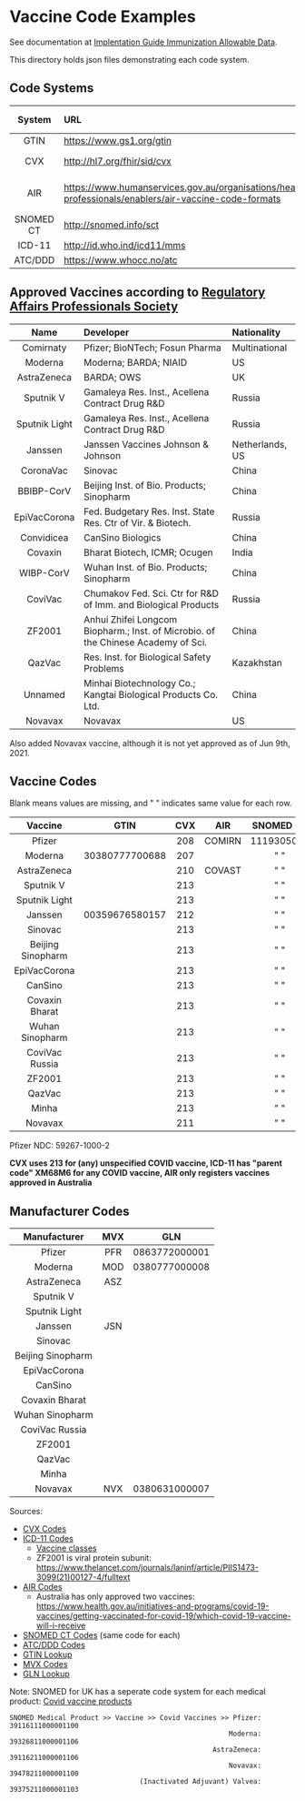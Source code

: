 # Vaccine Code Examples

See documentation at [Implentation Guide Immunization Allowable Data](http://build.fhir.org/ig/dvci/vaccine-credential-ig/branches/main/StructureDefinition-vaccination-credential-immunization.html).

This directory holds json files demonstrating each code system.

## Code Systems

| System    | URL                                   | Value set          | Manufacturer Required? |
| :-------: | :------------------------------------ | :----------------: | :--------------------: |
| GTIN      | <https://www.gs1.org/gtin>            | VaccineProductGTIN | NO                     |
| CVX       | <http://hl7.org/fhir/sid/cvx>         | VacccineProductCVX | NO (for Covid)         |
| AIR       | <https://www.humanservices.gov.au/organisations/health-professionals/enablers/air-vaccine-code-formats> | Austrailian Immunisation Register Vaccine | NO |
| SNOMED CT | <http://snomed.info/sct>              | VaccineTypeSNOMED  | YES                    |
| ICD-11    | <http://id.who.ind/icd11/mms>         | VaccineTargetICD11 | YES                    |
| ATC/DDD   | <https://www.whocc.no/atc> | VaccineTargetATC   | YES                    |


## Approved Vaccines according to [Regulatory Affairs Professionals Society](https://www.raps.org/news-and-articles/news-articles/2020/3/covid-19-vaccine-tracker)

| Name          | Developer                                                                         | Nationality     |
| :-----------: | :-------------------------------------------------------------------------------- | :-------------- |
| Comirnaty     | Pfizer; BioNTech; Fosun Pharma                                                    | Multinational   |
| Moderna       | Moderna; BARDA; NIAID                                                             | US              |
| AstraZeneca   | BARDA; OWS                                                                        | UK              | 
| Sputnik V     | Gamaleya Res. Inst., Acellena Contract Drug R&D                                   | Russia          |
| Sputnik Light | Gamaleya Res. Inst., Acellena Contract Drug R&D                                   | Russia          |
| Janssen       | Janssen Vaccines Johnson & Johnson                                                | Netherlands, US |
| CoronaVac     | Sinovac                                                                           | China           |
| BBIBP-CorV    | Beijing Inst. of Bio. Products; Sinopharm                                         | China           |
| EpiVacCorona  | Fed. Budgetary Res. Inst. State Res. Ctr of Vir. & Biotech.                       | Russia          |
| Convidicea    | CanSino Biologics                                                                 | China           |
| Covaxin       | Bharat Biotech, ICMR; Ocugen                                                      | India           |
| WIBP-CorV     | Wuhan Inst. of Bio. Products; Sinopharm                                           | China           |
| CoviVac       | Chumakov Fed. Sci. Ctr for R&D of Imm. and Biological Products                    | Russia          |
| ZF2001        | Anhui Zhifei Longcom Biopharm.; Inst. of Microbio. of the Chinese Academy of Sci. | China           |
| QazVac        | Res. Inst. for Biological Safety Problems                                         | Kazakhstan      |
| Unnamed       | Minhai Biotechnology Co.; Kangtai Biological Products Co. Ltd.                    | China           |
| Novavax       | Novavax                                                                           | US              |

Also added Novavax vaccine, although it is not yet approved as of Jun 9th, 2021.

## Vaccine Codes

Blank means values are missing, and " " indicates same value for each row.

| Vaccine           | GTIN            | CVX      | AIR      | SNOMED CT  | ICD-11    | ATC/DDD  |
| :---------------: | :-------------: | :------: | :------: | :-------:  | :-------: | :------: |
| Pfizer            |                 | 208      | COMIRN   | 1119305005 |  XM0GQ8   | J07BX03  |
| Moderna           | 30380777700688  | 207      |          |   "   "    |  XM0GQ8   |  "   "   |
| AstraZeneca       |                 | 210      | COVAST   |   "   "    |  XM9QW8   |  "   "   |
| Sputnik V         |                 | 213      |          |   "   "    |  XM9QW8   |  "   "   |
| Sputnik Light     |                 | 213      |          |   "   "    |  XM9QW8   |  "   "   |
| Janssen           | 00359676580157  | 212      |          |   "   "    |  XM9QW8   |  "   "   |
| Sinovac           |                 | 213      |          |   "   "    |  XM1NL1   |  "   "   |
| Beijing Sinopharm |                 | 213      |          |   "   "    |  XM1NL1   |  "   "   |
| EpiVacCorona      |                 | 213      |          |   "   "    |  XM5JC5   |  "   "   |
| CanSino           |                 | 213      |          |   "   "    |  XM9QW8   |  "   "   |
| Covaxin Bharat    |                 | 213      |          |   "   "    |  XM1NL1   |  "   "   |
| Wuhan Sinopharm   |                 | 213      |          |   "   "    |  XM1NL1   |  "   "   |
| CoviVac Russia    |                 | 213      |          |   "   "    |  XM1NL1   |  "   "   |
| ZF2001            |                 | 213      |          |   "   "    |  XM5JC5   |  "   "   |
| QazVac            |                 | 213      |          |   "   "    |  XM1NL1   |  "   "   |
| Minha             |                 | 213      |          |   "   "    |  XM1NL1   |  "   "   |
| Novavax           |                 | 211      |          |   "   "    |  XM5JC5   |  "   "   |

Pfizer NDC: 59267-1000-2

**CVX uses 213 for (any) unspecified COVID vaccine, ICD-11 has "parent code" XM68M6 for any COVID vaccine, AIR only registers vaccines approved in Australia**


## Manufacturer Codes
| Manufacturer      | MVX  | GLN            |
|:-----------------:|:----:|:--------------:|
| Pfizer            | PFR  | 0863772000001  |
| Moderna           | MOD  | 0380777000008  |
| AstraZeneca       | ASZ  |                |
| Sputnik V         |      |                |
| Sputnik Light     |      |                |
| Janssen           | JSN  |                |
| Sinovac           |      |                |
| Beijing Sinopharm |      |                |
| EpiVacCorona      |      |                |
| CanSino           |      |                |
| Covaxin Bharat    |      |                |
| Wuhan Sinopharm   |      |                |
| CoviVac Russia    |      |                |
| ZF2001            |      |                |
| QazVac            |      |                |
| Minha             |      |                |
| Novavax           | NVX  | 0380631000007  |

Sources:
 - [CVX Codes](https://www.cdc.gov/vaccines/programs/iis/COVID-19-related-codes.html)
 - [ICD-11 Codes](https://icd.who.int/browse11/l-m/en#/http%3a%2f%2fid.who.int%2ficd%2fentity%2f873941688)
   + [Vaccine classes](https://www.raps.org/news-and-articles/news-articles/2020/3/covid-19-vaccine-tracker)
   + ZF2001 is viral protein subunit: <https://www.thelancet.com/journals/laninf/article/PIIS1473-3099(21)00127-4/fulltext>
 - [AIR Codes](https://www.servicesaustralia.gov.au/organisations/health-professionals/services/medicare/medicare-online-software-developers/resources/formats-exchange-electronic-data/air-vaccine-code-formats)
   + Australia has only approved two vaccines: <https://www.health.gov.au/initiatives-and-programs/covid-19-vaccines/getting-vaccinated-for-covid-19/which-covid-19-vaccine-will-i-receive>
 - [SNOMED CT Codes](https://confluence.ihtsdotools.org/display/snomed/SNOMED+CT+COVID-19+Related+Content) (same code for each)
 - [ATC/DDD Codes](https://www.whocc.no/lists_of__temporary_atc_ddds_and_alterations/new_atc_5th_levels/)
 - [GTIN Lookup](https://gepir.gs1.org/index.php/search-by-gtin)
 - [MVX Codes](https://www2a.cdc.gov/vaccines/iis/iisstandards/vaccines.asp?rpt=tradename)
 - [GLN Lookup](https://gepir.gs1.org/index.php/search-by-party-name)

Note: SNOMED for UK has a seperate code system for each medical product: [Covid vaccine products](https://termbrowser.nhs.uk/?perspective=full&conceptId1=39330711000001103&edition=uk-edition&release=v20210512&server=https://termbrowser.nhs.uk/sct-browser-api/snomed&langRefset=999000681000001101,999001251000000103)

```
SNOMED Medical Product >> Vaccine >> Covid Vaccines >> Pfizer: 39116111000001100
                                                      Moderna: 39326811000001106
                                                  AstraZeneca: 39116211000001106
                                                      Novavax: 39478211000001100
                                (Inactivated Adjuvant) Valvea: 39375211000001103
```
